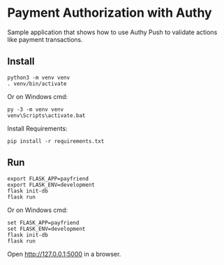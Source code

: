 # Payment Authorization with Authy

Sample application that shows how to use Authy Push to validate actions like payment transactions.

## Install

    python3 -m venv venv
    . venv/bin/activate

Or on Windows cmd:

    py -3 -m venv venv
    venv\Scripts\activate.bat

Install Requirements:

    pip install -r requirements.txt

## Run

    export FLASK_APP=payfriend
    export FLASK_ENV=development
    flask init-db
    flask run

Or on Windows cmd:

    set FLASK_APP=payfriend
    set FLASK_ENV=development
    flask init-db
    flask run

Open http://127.0.0.1:5000 in a browser.
